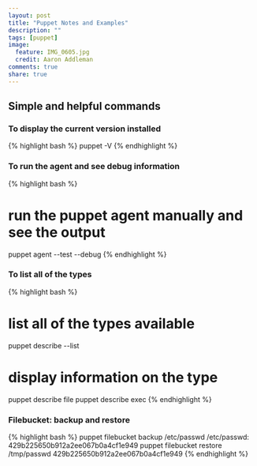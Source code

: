 ```yaml
---
layout: post
title: "Puppet Notes and Examples"
description: ""
tags: [puppet]
image:
  feature: IMG_0605.jpg
  credit: Aaron Addleman
comments: true
share: true
---
```


## Simple and helpful commands

### To display the current version installed

{% highlight bash %}
puppet -V
{% endhighlight %}
    
### To run the agent and see debug information

{% highlight bash %}
# run the puppet agent manually and see the output
puppet agent --test --debug
{% endhighlight %}

### To list all of the types

{% highlight bash %}
# list all of the types available
puppet describe --list
# display information on the type
puppet describe file
puppet describe exec
{% endhighlight %}

### Filebucket: backup and restore

{% highlight bash %}
puppet filebucket backup /etc/passwd
/etc/passwd: 429b225650b912a2ee067b0a4cf1e949
puppet filebucket restore /tmp/passwd 429b225650b912a2ee067b0a4cf1e949
{% endhighlight %}
